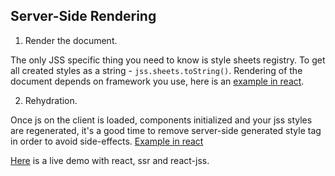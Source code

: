 ## Server-Side Rendering

1. Render the document.

  The only JSS specific thing you need to know is style sheets registry. To get all created styles as a string - `jss.sheets.toString()`. Rendering of the document depends on framework you use, here is an [example in react](https://github.com/jsstyles/examples/blob/gh-pages/react-ssr/src/server.js).

2. Rehydration.

  Once js on the client is loaded, components initialized and your jss styles are regenerated, it's a good time to remove server-side generated style tag in order to avoid side-effects. [Example in react](https://github.com/jsstyles/examples/blob/gh-pages/react-ssr/src/client.js)


[Here](http://jsstyles.github.io/examples/react-ssr/dist/index.html) is a live demo with react, ssr and react-jss.

